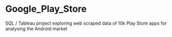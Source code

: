 # Google_Play_Store
SQL / Tableau project exploring web scraped data of 10k Play Store apps for analysing the Android market
